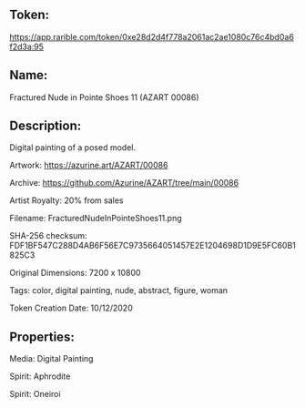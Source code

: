 ## Token:

https://app.rarible.com/token/0xe28d2d4f778a2061ac2ae1080c76c4bd0a6f2d3a:95

## Name:

Fractured Nude in Pointe Shoes 11 (AZART 00086)

## Description: 

Digital painting of a posed model.

Artwork: https://azurine.art/AZART/00086

Archive: https://github.com/Azurine/AZART/tree/main/00086

Artist Royalty: 20% from sales

Filename: FracturedNudeInPointeShoes11.png

SHA-256 checksum: FDF1BF547C288D4AB6F56E7C9735664051457E2E1204698D1D9E5FC60B1825C3

Original Dimensions: 7200 x 10800

Tags: color, digital painting, nude, abstract, figure, woman 

Token Creation Date: 10/12/2020

## Properties:

Media: Digital Painting

Spirit: Aphrodite

Spirit: Oneiroi